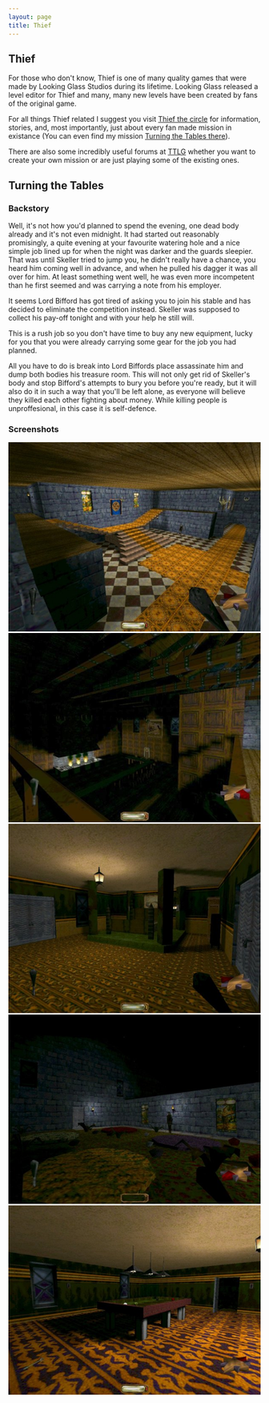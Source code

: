```yaml
---
layout: page
title: Thief
---
```


<div id='thief'>
    <h2>Thief</h2>
    <p>For those who don't know, Thief is one of many quality games that were made by Looking Glass Studios during its lifetime. Looking Glass released a level editor for Thief and many, many new levels have been created by fans of the original game.</p>
    <p>For all things Thief related I suggest you visit <a href="http://www.thief-thecircle.com">Thief the circle</a> for information, stories, and, most importantly, just about every fan made mission in existance (You can even find my mission <a href="http://www.thief-thecircle.com/download.asp?fid=62">Turning the Tables there</a>).</p>
    <p>There are also some incredibly useful forums at <a href="http://www.ttlg.com/forums">TTLG</a> whether you want to create your own mission or are just playing some of the existing ones.</p>
    <h2>Turning the Tables</h2>
    <div id='backstory'>
        <h3>Backstory</h3>
        <p>Well, it's not how you'd planned to spend the evening, one dead body already and it's not even midnight. It had started out reasonably promisingly, a quite evening at your favourite watering hole and a nice simple job lined up for when the night was darker and the guards sleepier. That was until Skeller tried to jump you, he didn't really have a chance, you heard him coming well in advance, and when he pulled his dagger it was all over for him. At least something went well, he was even more incompetent than he first seemed and was carrying a note from his employer.</p>
        <p>It seems Lord Bifford has got tired of asking you to join his stable and has decided to eliminate the competition instead. Skeller was supposed to collect his pay-off tonight and with your help he still will.</p>
        <p>This is a rush job so you don't have time to buy any new equipment, lucky for you that you were already carrying some gear for the job you had planned.</p>
        <p>All you have to do is break into Lord Biffords place assassinate him and dump both bodies his treasure room. This will not only get rid of Skeller's body and stop Bifford's attempts to bury you before you're ready, but it will also do it in such a way that you'll be left alone, as everyone will believe they killed each other fighting about money. While killing people is unproffesional, in this case it is self-defence.</p>
    </div>
    <div id='screenshots'>
        <h3>Screenshots</h3>
        <a href='/images/thief/hall.jpg'>
        <img alt='Hallway' class='thumb' src='/images/thief/hall.jpg' />
        </a>
        <a href='/images/thief/dining1.jpg'>
        <img alt='Dining Room' class='thumb' src='/images/thief/dining1.jpg' />
        </a>
        <a href='/images/thief/master.jpg'>
        <img alt='Master Bedroom' class='thumb' src='/images/thief/master.jpg' />
        </a>
        <a href='/images/thief/roofguard.jpg'>
        <img alt='Roof' class='thumb' src='/images/thief/roofguard.jpg' />
        </a>
        <a href='/images/thief/snooker.jpg'>
        <img alt='Snooker Room' class='thumb' src='/images/thief/snooker.jpg' />
        </a>
    </div>
</div>